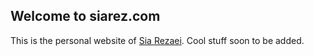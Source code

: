 ## Welcome to siarez.com 

This is the personal website of [Sia Rezaei](https://www.linkedin.com/in/siavash-rezaei-69b8542a/). Cool stuff soon to be added.
